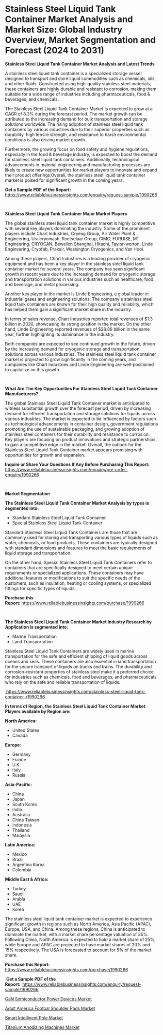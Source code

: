 <p><h1>Stainless Steel Liquid Tank Container Market Analysis and Market Size: Global Industry Overview, Market Segmentation and Forecast (2024 to 2031)</h1></p><p><strong>Stainless Steel Liquid Tank Container Market Analysis and Latest Trends</strong></p>
<p><p>A stainless steel liquid tank container is a specialized storage vessel designed to transport and store liquid commodities such as chemicals, oils, and other fluids. Constructed using high-quality stainless steel materials, these containers are highly durable and resistant to corrosion, making them suitable for a wide range of industries including pharmaceuticals, food & beverages, and chemicals.</p><p>The Stainless Steel Liquid Tank Container Market is expected to grow at a CAGR of 8.3% during the forecast period. The market growth can be attributed to the increasing demand for bulk transportation and storage solutions worldwide. The rising adoption of stainless steel liquid tank containers by various industries due to their superior properties such as durability, high tensile strength, and resistance to harsh environmental conditions is also driving market growth.</p><p>Furthermore, the growing focus on food safety and hygiene regulations, especially in the food & beverage industry, is expected to boost the demand for stainless steel liquid tank containers. Additionally, technological advancements in material engineering and manufacturing processes are likely to create new opportunities for market players to innovate and expand their product offerings.Overall, the stainless steel liquid tank container market is poised for significant growth in the coming years.</p></p>
<p><strong>Get a Sample PDF of the Report:&nbsp;</strong> <a href="https://www.reliablebusinessinsights.com/enquiry/request-sample/1990266">https://www.reliablebusinessinsights.com/enquiry/request-sample/1990266</a></p>
<p>&nbsp;</p>
<p><strong>Stainless Steel Liquid Tank Container Major Market Players</strong></p>
<p><p>The global stainless steel liquid tank container market is highly competitive with several key players dominating the industry. Some of the prominent players include Chart Industries, Cryeng Group, Air Water Plant & Engineering, Uralcryomash, Rootselaar Group, CIMC, FURUISE, M1 Engineering, CRYOCAN, Bewellcn Shanghai, Hitachi, Taylor-worton, Linde Engineering, Cryofab, Praxair, Wessington Cryogenics, and Van Hool.</p><p>Among these players, Chart Industries is a leading provider of cryogenic equipment and has been a key player in the stainless steel liquid tank container market for several years. The company has seen significant growth in recent years due to the increasing demand for cryogenic storage and transportation solutions in various industries such as healthcare, food and beverage, and metal processing.</p><p>Another key player in the market is Linde Engineering, a global leader in industrial gases and engineering solutions. The company's stainless steel liquid tank containers are known for their high quality and reliability, which has helped them gain a significant market share in the industry.</p><p>In terms of sales revenue, Chart Industries reported total revenues of $1.3 billion in 2020, showcasing its strong position in the market. On the other hand, Linde Engineering reported revenues of $28.89 billion in the same year, further highlighting its dominance in the industry.</p><p>Both companies are expected to see continued growth in the future, driven by the increasing demand for cryogenic storage and transportation solutions across various industries. The stainless steel liquid tank container market is projected to grow significantly in the coming years, and companies like Chart Industries and Linde Engineering are well-positioned to capitalize on this growth.</p></p>
<p>&nbsp;</p>
<p><strong>What Are The Key Opportunities For Stainless Steel Liquid Tank Container Manufacturers?</strong></p>
<p><p>The global Stainless Steel Liquid Tank Container market is anticipated to witness substantial growth over the forecast period, driven by increasing demand for efficient transportation and storage solutions for liquids across various industries. The market is expected to be influenced by factors such as technological advancements in container design, government regulations promoting the use of sustainable packaging, and growing adoption of stainless steel containers for their durability and resistance to corrosion. Key players are focusing on product innovations and strategic partnerships to gain a competitive edge in the market. Overall, the outlook for the Stainless Steel Liquid Tank Container market appears promising with opportunities for growth and expansion.</p></p>
<p><strong>Inquire or Share Your Questions If Any Before Purchasing This Report:</strong> <a href="https://www.reliablebusinessinsights.com/enquiry/pre-order-enquiry/1990266">https://www.reliablebusinessinsights.com/enquiry/pre-order-enquiry/1990266</a></p>
<p>&nbsp;</p>
<p><strong>Market Segmentation</strong></p>
<p><strong>The Stainless Steel Liquid Tank Container Market Analysis by types is segmented into:</strong></p>
<p><ul><li>Standard Stainless Steel Liquid Tank Container</li><li>Special Stainless Steel Liquid Tank Container</li></ul></p>
<p><p>Standard Stainless Steel Liquid Tank Containers are those that are commonly used for storing and transporting various types of liquids such as water, chemicals, or food products. These containers are typically designed with standard dimensions and features to meet the basic requirements of liquid storage and transportation.</p><p>On the other hand, Special Stainless Steel Liquid Tank Containers refer to containers that are specifically designed to meet certain unique requirements or specialized applications. These containers may have additional features or modifications to suit the specific needs of the customers, such as insulation, heating or cooling systems, or specialized fittings for specific types of liquids.</p></p>
<p><strong>Purchase this Report:&nbsp;</strong><a href="https://www.reliablebusinessinsights.com/purchase/1990266">https://www.reliablebusinessinsights.com/purchase/1990266</a></p>
<p>&nbsp;</p>
<p><strong>The Stainless Steel Liquid Tank Container Market Industry Research by Application is segmented into:</strong></p>
<p><ul><li>Marine Transportation</li><li>Land Transportation</li></ul></p>
<p><p>Stainless Steel Liquid Tank Containers are widely used in marine transportation for the safe and efficient shipping of liquid goods across oceans and seas. These containers are also essential in land transportation for the secure transport of liquids on trucks and trains. The durability and corrosion-resistant properties of stainless steel make it a preferred choice for industries such as chemicals, food and beverages, and pharmaceuticals who rely on the safe and reliable transportation of liquids.</p></p>
<p><a href="https://www.reliablebusinessinsights.com/stainless-steel-liquid-tank-container-r1990266">&nbsp;https://www.reliablebusinessinsights.com/stainless-steel-liquid-tank-container-r1990266</a></p>
<p><strong>In terms of Region, the Stainless Steel Liquid Tank Container Market Players available by Region are:</strong></p>
<p>
    <p> <strong> North America: </strong>
        <ul>
            <li>United States</li>
            <li>Canada</li>
        </ul>
        </p> 
    <p> <strong> Europe: </strong>
        <ul>
            <li>Germany</li>
            <li>France</li>
            <li>U.K.</li>
            <li>Italy</li>
            <li>Russia</li>
        </ul>
        </p> 
    <p> <strong> Asia-Pacific: </strong>
        <ul>
            <li>China</li>
            <li>Japan</li>
            <li>South Korea</li>
            <li>India</li>
            <li>Australia</li>
            <li>China Taiwan</li>
            <li>Indonesia</li>
            <li>Thailand</li>
            <li>Malaysia</li>
        </ul>
        </p> 
    <p> <strong> Latin America: </strong>
        <ul>
            <li>Mexico</li>
            <li>Brazil</li>
            <li>Argentina Korea</li>
            <li>Colombia</li>
        </ul>
        </p> 
    <p> <strong> Middle East & Africa: </strong>
        <ul>
            <li>Turkey</li>
            <li>Saudi</li>
            <li>Arabia</li>
            <li>UAE</li>
            <li>Korea</li>
        </ul>
    </p>
    </p>
<p><p>The stainless steel liquid tank container market is expected to experience significant growth in regions such as North America, Asia Pacific (APAC), Europe, USA, and China. Among these regions, China is anticipated to dominate the market, with a market share percentage valuation of 35%. Following China, North America is expected to hold a market share of 25%, while Europe and APAC are projected to have market shares of 20% and 15% respectively. The USA is forecasted to account for 5% of the market share.</p></p>
<p><strong>Purchase this Report: </strong><a href="https://www.reliablebusinessinsights.com/purchase/1990266">https://www.reliablebusinessinsights.com/purchase/1990266</a></p>
<p>&nbsp;<strong>Get a Sample PDF of the Report:&nbsp;&nbsp;</strong><a href="https://www.reliablebusinessinsights.com/enquiry/request-sample/1990266">https://www.reliablebusinessinsights.com/enquiry/request-sample/1990266</a></p>
<p><strong></strong></p>
<p><p><a href="https://github.com/caylechardson65746/Market-Research-Report-List-1/blob/main/gan-semiconductor-power-devices-market.md">GaN Semiconductor Power Devices Market</a></p><p><a href="https://medium.com/@madw10245644/adult-america-footbal-shoulder-pads-market-global-market-share-and-ranking-overall-sales-and-b2f87d52f0ef">Adult America Footbal Shoulder Pads Market</a></p><p><a href="https://github.com/hskmn/Market-Research-Report-List-1/blob/main/smart-intelligent-pole-market.md">Smart Intelligent Pole Market</a></p><p><a href="https://medium.com/@jewelmohr25/titanium-anodizing-machines-market-size-is-growing-at-cagr-of-13-2-cbf52938e248">Titanium Anodizing Machines Market</a></p></p>